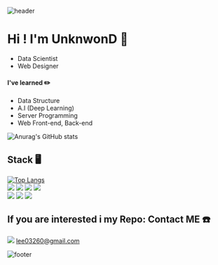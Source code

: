 ![header](https://capsule-render.vercel.app/api?type=waving&animation=twinkling&reversal=true&color=auto&height=300&section=header&text=UnKnwon%20:D&fontSize=80)

# Hi ! I'm UnknwonD 📁
- Data Scientist
- Web Designer

#### I've learned ✏️
- Data Structure 
- A.I (Deep Learning)
- Server Programming
- Web Front-end, Back-end


![Anurag's GitHub stats](https://github-readme-stats.vercel.app/api?username=UnknwonD&show_icons=true)


## Stack 🖥
[![Top Langs](https://github-readme-stats.vercel.app/api/top-langs/?username=UnknwonD&layout=compact)](https://github.com/anuraghazra/github-readme-stats)
<br/>
![](https://img.shields.io/badge/-React-%2361DAFB?style=flat-square&logo=React&logoColor=white) ![](https://img.shields.io/badge/-JavaScript-F7DF1E?style=flat-square&logo=JavaScript&logoColor=black) ![](https://img.shields.io/badge/-HTML5-E34F26?style=flat-square&logo=HTML5&logoColor=white) ![](https://img.shields.io/badge/-CSS3-1572B6?style=flat-square&logo=CSS3&logoColor=white)
<br/>
![](https://img.shields.io/badge/-Python-3776AB?style=flat-square&logo=Python&logoColor=white) 
![](https://img.shields.io/badge/-Django-092E20?style=flat-square&logo=Django&logoColor=white)
![](https://img.shields.io/badge/-Node.js-339933?style=flat-square&logo=Node.js&logoColor=white)

## If you are interested i my Repo: Contact ME ☎️
![](https://img.shields.io/badge/-Gmail-EA4335?style=flat-square&logo=Gmail&logoColor=white) lee03260@gmail.com

![footer](https://capsule-render.vercel.app/api?type=waving&&reversal=true&color=auto&section=footer)
